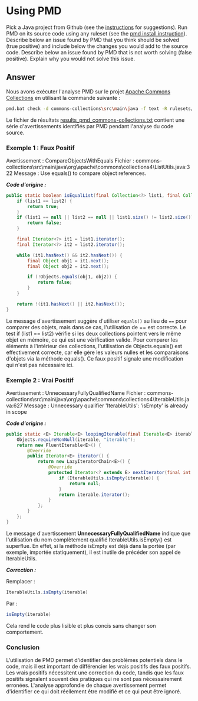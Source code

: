 # Using PMD

Pick a Java project from Github (see the [instructions](../sujet.md) for suggestions). Run PMD on its source code using any ruleset (see the [pmd install instruction](./pmd-help.md)). Describe below an issue found by PMD that you think should be solved (true positive) and include below the changes you would add to the source code. Describe below an issue found by PMD that is not worth solving (false positive). Explain why you would not solve this issue.

## Answer

Nous avons exécuter l'analyse PMD sur le projet [Apache Commons Collections](https://github.com/apache/commons-collections) en utilisant la commande suivante :

```bash
pmd.bat check -d commons-collections\src\main\java -f text -R rulesets/java/quickstart.xml -r results_pmd_commons-collections.txt
```
Le fichier de résultats [results_pmd_commons-collections.txt](../code/Exercise2/results_pmd_commons-collections.md) contient une série d'avertissements identifiés par PMD pendant l'analyse du code source. 

### Exemple 1 : Faux Positif
Avertissement : CompareObjectsWithEquals
Fichier : commons-collections\src\main\java\org\apache\commons\collections4\ListUtils.java:322
Message : Use equals() to compare object references.

***Code d'origine :***

```java
public static boolean isEqualList(final Collection<?> list1, final Collection<?> list2) {
    if (list1 == list2) {
        return true;
    }
    if (list1 == null || list2 == null || list1.size() != list2.size()) {
        return false;
    }

    final Iterator<?> it1 = list1.iterator();
    final Iterator<?> it2 = list2.iterator();

    while (it1.hasNext() && it2.hasNext()) {
        final Object obj1 = it1.next();
        final Object obj2 = it2.next();

        if (!Objects.equals(obj1, obj2)) {
            return false;
        }
    }

    return !(it1.hasNext() || it2.hasNext());
}
```

Le message d'avertissement suggère d'utiliser `equals()` au lieu de `==` pour comparer des objets, mais dans ce cas, l'utilisation de == est correcte. Le test if (list1 == list2) vérifie si les deux collections pointent vers le même objet en mémoire, ce qui est une vérification valide. Pour comparer les éléments à l'intérieur des collections, l'utilisation de Objects.equals() est effectivement correcte, car elle gère les valeurs nulles et les comparaisons d'objets via la méthode equals(). Ce faux positif signale une modification qui n'est pas nécessaire ici.

### Exemple 2 : Vrai Positif

Avertissement : UnnecessaryFullyQualifiedName
Fichier : commons-collections\src\main\java\org\apache\commons\collections4\IterableUtils.java:627
Message : Unnecessary qualifier 'IterableUtils': 'isEmpty' is already in scope

***Code d'origine :***

```java
public static <E> Iterable<E> loopingIterable(final Iterable<E> iterable) {
    Objects.requireNonNull(iterable, "iterable");
    return new FluentIterable<E>() {
        @Override
        public Iterator<E> iterator() {
            return new LazyIteratorChain<E>() {
                @Override
                protected Iterator<? extends E> nextIterator(final int count) {
                    if (IterableUtils.isEmpty(iterable)) {
                        return null;
                    }
                    return iterable.iterator();
                }
            };
        }
    };
}
```

Le message d'avertissement **UnnecessaryFullyQualifiedName** indique que l'utilisation du nom complètement qualifié IterableUtils.isEmpty() est superflue. En effet, si la méthode isEmpty est déjà dans la portée (par exemple, importée statiquement), il est inutile de précéder son appel de IterableUtils.

***Correction :***

Remplacer :

```java
IterableUtils.isEmpty(iterable)
```
Par :
```java
isEmpty(iterable)
```
Cela rend le code plus lisible et plus concis sans changer son comportement.

### Conclusion
L'utilisation de PMD permet d'identifier des problèmes potentiels dans le code, mais il est important de différencier les vrais positifs des faux positifs. Les vrais positifs nécessitent une correction du code, tandis que les faux positifs signalent souvent des pratiques qui ne sont pas nécessairement erronées. L'analyse approfondie de chaque avertissement permet d'identifier ce qui doit réellement être modifié et ce qui peut être ignoré.


